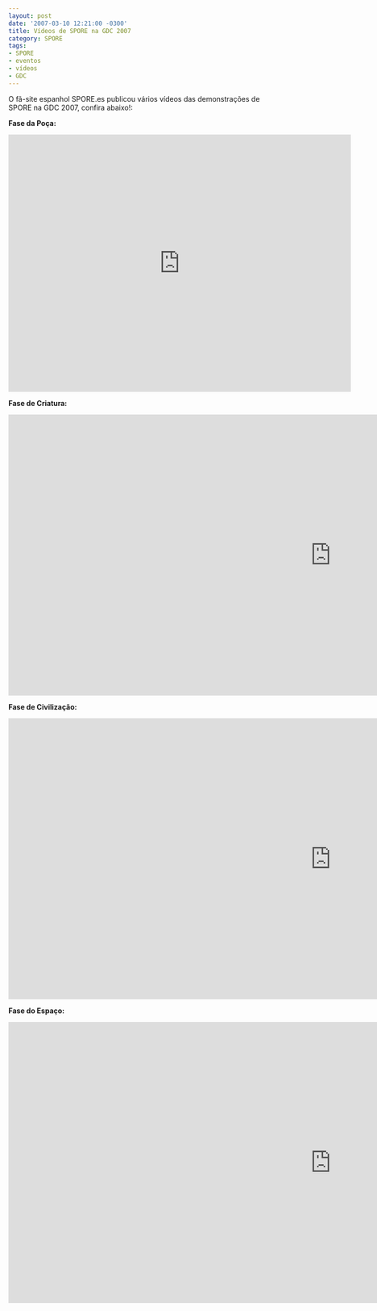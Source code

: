 ```yaml
---
layout: post
date: '2007-03-10 12:21:00 -0300'
title: Vídeos de SPORE na GDC 2007
category: SPORE
tags:
- SPORE
- eventos
- vídeos
- GDC
---
```

O fã-site espanhol SPORE.es publicou vários vídeos das demonstrações de SPORE na GDC 2007, confira abaixo!:

**Fase da Poça:**

<iframe width="680" height="510" src="https://www.youtube.com/embed/Col_TIlXALo" frameborder="0" allow="accelerometer; autoplay; encrypted-media; gyroscope; picture-in-picture" allowfullscreen></iframe>

**Fase de Criatura:**

<iframe width="1280" height="557" src="https://www.youtube.com/embed/ojf9Tbjj-eE" frameborder="0" allow="accelerometer; autoplay; encrypted-media; gyroscope; picture-in-picture" allowfullscreen></iframe>

**Fase de Civilização:**

<iframe width="1280" height="557" src="https://www.youtube.com/embed/6h50Til09L8" frameborder="0" allow="accelerometer; autoplay; encrypted-media; gyroscope; picture-in-picture" allowfullscreen></iframe>

**Fase do Espaço:**

<iframe width="1280" height="557" src="https://www.youtube.com/embed/yCKQ8xrC-MY" frameborder="0" allow="accelerometer; autoplay; encrypted-media; gyroscope; picture-in-picture" allowfullscreen></iframe>